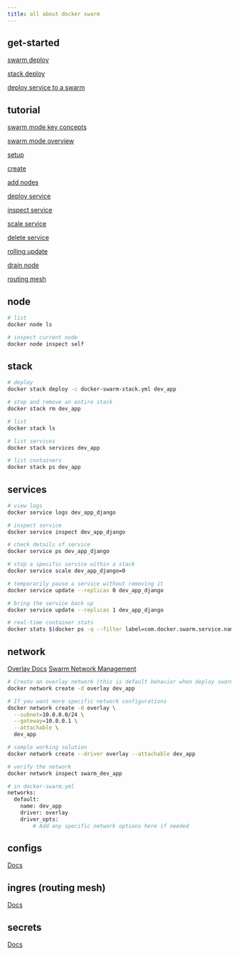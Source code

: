 ```yaml
---
title: all about docker swarm
---
```


## get-started

[swarm deploy](https://docs.docker.com/get-started/swarm-deploy/)

[stack deploy](https://docs.docker.com/engine/swarm/stack-deploy/)

[deploy service to a swarm](https://docs.docker.com/engine/swarm/services/)

## tutorial

[swarm mode key concepts](https://docs.docker.com/engine/swarm/key-concepts/)

[swarm mode overview](https://docs.docker.com/engine/swarm/)

[setup](https://docs.docker.com/engine/swarm/swarm-tutorial/)

[create](https://docs.docker.com/engine/swarm/swarm-tutorial/create-swarm/)

[add nodes](https://docs.docker.com/engine/swarm/swarm-tutorial/add-nodes/)

[deploy service](https://docs.docker.com/engine/swarm/swarm-tutorial/deploy-service/)

[inspect service](https://docs.docker.com/engine/swarm/swarm-tutorial/inspect-service/)

[scale service](https://docs.docker.com/engine/swarm/swarm-tutorial/scale-service/)

[delete service](https://docs.docker.com/engine/swarm/swarm-tutorial/delete-service/)

[rolling update](https://docs.docker.com/engine/swarm/swarm-tutorial/rolling-update/)

[drain node](https://docs.docker.com/engine/swarm/swarm-tutorial/drain-node/)

[routing mesh](https://docs.docker.com/engine/swarm/ingress/)


## node

```bash
# list
docker node ls

# inspect current node
docker node inspect self
```

## stack

```bash
# deploy
docker stack deploy -c docker-swarm-stack.yml dev_app

# stop and remove an entire stack
docker stack rm dev_app

# list
docker stack ls

# list services
docker stack services dev_app

# list containers
docker stack ps dev_app
```

## services

```bash
# view logs
docker service logs dev_app_django

# inspect service
docker service inspect dev_app_django

# check details of service
docker service ps dev_app_django

# stop a specific service within a stack
docker service scale dev_app_django=0

# temporarily pause a service without removing it
docker service update --replicas 0 dev_app_django

# bring the service back up
docker service update --replicas 1 dev_app_django

# real-time container stats
docker stats $(docker ps -q --filter label=com.docker.swarm.service.name=dev_app_django)
```

## network

[Overlay Docs](https://docs.docker.com/engine/network/drivers/overlay/)
[Swarm Network Management](https://docs.docker.com/engine/swarm/networking/)

```bash
# Create an overlay network (this is default behavior when deploy swarm stack with overlay)
docker network create -d overlay dev_app

# If you want more specific network configurations
docker network create -d overlay \
  --subnet=10.0.0.0/24 \
  --gateway=10.0.0.1 \
  --attachable \
  dev_app

# sample working solution
docker network create --driver overlay --attachable dev_app

# verify the network
docker network inspect swarm_dev_app

# in docker-swarm.yml
networks:
  default:
    name: dev_app
    driver: overlay
    driver_opts:
        # Add any specific network options here if needed
```

## configs

[Docs](https://docs.docker.com/engine/swarm/configs/)

## ingres (routing mesh)

[Docs](https://docs.docker.com/engine/swarm/ingress/)

## secrets

[Docs](https://docs.docker.com/engine/swarm/secrets/)
